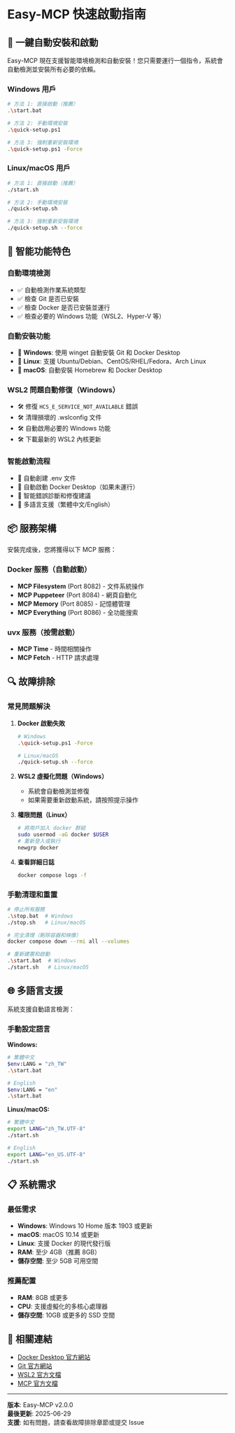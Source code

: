 # Easy-MCP 快速啟動指南

## 🚀 一鍵自動安裝和啟動

Easy-MCP 現在支援智能環境檢測和自動安裝！您只需要運行一個指令，系統會自動檢測並安裝所有必要的依賴。

### Windows 用戶

```bash
# 方法 1: 直接啟動（推薦）
.\start.bat

# 方法 2: 手動環境安裝
.\quick-setup.ps1

# 方法 3: 強制重新安裝環境
.\quick-setup.ps1 -Force
```

### Linux/macOS 用戶

```bash
# 方法 1: 直接啟動（推薦）
./start.sh

# 方法 2: 手動環境安裝
./quick-setup.sh

# 方法 3: 強制重新安裝環境
./quick-setup.sh --force
```

## 🔧 智能功能特色

### 自動環境檢測
- ✅ 自動檢測作業系統類型
- ✅ 檢查 Git 是否已安裝
- ✅ 檢查 Docker 是否已安裝並運行
- ✅ 檢查必要的 Windows 功能（WSL2、Hyper-V 等）

### 自動安裝功能
- 🔄 **Windows**: 使用 winget 自動安裝 Git 和 Docker Desktop
- 🔄 **Linux**: 支援 Ubuntu/Debian、CentOS/RHEL/Fedora、Arch Linux
- 🔄 **macOS**: 自動安裝 Homebrew 和 Docker Desktop

### WSL2 問題自動修復（Windows）
- 🛠️ 修復 `HCS_E_SERVICE_NOT_AVAILABLE` 錯誤
- 🛠️ 清理損壞的 .wslconfig 文件
- 🛠️ 自動啟用必要的 Windows 功能
- 🛠️ 下載最新的 WSL2 內核更新

### 智能啟動流程
- 🎯 自動創建 .env 文件
- 🎯 自動啟動 Docker Desktop（如果未運行）
- 🎯 智能錯誤診斷和修復建議
- 🎯 多語言支援（繁體中文/English）

## 📦 服務架構

安裝完成後，您將獲得以下 MCP 服務：

### Docker 服務（自動啟動）
- **MCP Filesystem** (Port 8082) - 文件系統操作
- **MCP Puppeteer** (Port 8084) - 網頁自動化
- **MCP Memory** (Port 8085) - 記憶體管理
- **MCP Everything** (Port 8086) - 全功能搜索

### uvx 服務（按需啟動）
- **MCP Time** - 時間相關操作
- **MCP Fetch** - HTTP 請求處理

## 🔍 故障排除

### 常見問題解決

1. **Docker 啟動失敗**
   ```bash
   # Windows
   .\quick-setup.ps1 -Force
   
   # Linux/macOS
   ./quick-setup.sh --force
   ```

2. **WSL2 虛擬化問題（Windows）**
   - 系統會自動檢測並修復
   - 如果需要重新啟動系統，請按照提示操作

3. **權限問題（Linux）**
   ```bash
   # 將用戶加入 docker 群組
   sudo usermod -aG docker $USER
   # 重新登入或執行
   newgrp docker
   ```

4. **查看詳細日誌**
   ```bash
   docker compose logs -f
   ```

### 手動清理和重置

```bash
# 停止所有服務
.\stop.bat  # Windows
./stop.sh   # Linux/macOS

# 完全清理（刪除容器和映像）
docker compose down --rmi all --volumes

# 重新建置和啟動
.\start.bat  # Windows
./start.sh   # Linux/macOS
```

## 🌐 多語言支援

系統支援自動語言檢測：

### 手動設定語言

**Windows:**
```bash
# 繁體中文
$env:LANG = "zh_TW"
.\start.bat

# English
$env:LANG = "en"
.\start.bat
```

**Linux/macOS:**
```bash
# 繁體中文
export LANG="zh_TW.UTF-8"
./start.sh

# English
export LANG="en_US.UTF-8"
./start.sh
```

## 📋 系統需求

### 最低需求
- **Windows**: Windows 10 Home 版本 1903 或更新
- **macOS**: macOS 10.14 或更新
- **Linux**: 支援 Docker 的現代發行版
- **RAM**: 至少 4GB（推薦 8GB）
- **儲存空間**: 至少 5GB 可用空間

### 推薦配置
- **RAM**: 8GB 或更多
- **CPU**: 支援虛擬化的多核心處理器
- **儲存空間**: 10GB 或更多的 SSD 空間

## 🔗 相關連結

- [Docker Desktop 官方網站](https://www.docker.com/products/docker-desktop/)
- [Git 官方網站](https://git-scm.com/)
- [WSL2 官方文檔](https://docs.microsoft.com/en-us/windows/wsl/)
- [MCP 官方文檔](https://modelcontextprotocol.io/)

---

**版本**: Easy-MCP v2.0.0  
**最後更新**: 2025-06-29  
**支援**: 如有問題，請查看故障排除章節或提交 Issue 